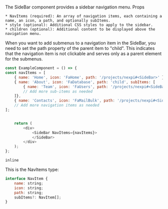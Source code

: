 # <SideBar>

The SideBar component provides a sidebar navigation menu.
Props

    * NavItems (required): An array of navigation items, each containing a name, an icon, a path, and optionally subItems.
    * style (optional): Additional CSS styles to apply to the sidebar.
    * children (optional): Additional content to be displayed above the navigation menu.

When you want to add submenus to a navigation item in the SideBar, you need to set the path property of the parent item to "child". This indicates that the navigation item is not clickable and serves only as a parent element for the submenus.

```javascript
const ExampleComponent = () => {
const navItems = [
    { name: 'Home', icon: 'FaHome', path: '/projects/nexpi#<SideBar>' },
    { name: 'About', icon: 'FaDatabase', path: 'child', subItems: [
        { name: 'Team', icon: 'FaUsers', path: '/projects/nexpi#<SideBar>' },
        // Add more sub-items as needed
    ]},
    { name: 'Contacts', icon: 'FaMailBulk', path: '/projects/nexpi#<SideBar>' },
    // Add more navigation items as needed
];


    return (
        <div>
            <SideBar NavItems={navItems}>
            </SideBar>
        </div>
    );
};

```

```inline```

This is the NavItems type: 
```javascript
interface NavItem {
    name: string;
    icon: string;
    path: string;
    subItems?: NavItem[];
}
```